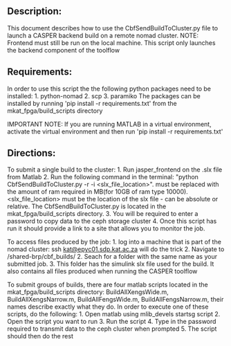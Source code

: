 Description:
-----------
This document describes how to use the CbfSendBuildToCluster.py file to launch a CASPER backend build on a remote nomad cluster.
NOTE: Frontend must still be run on the local machine. This script only launches the backend component of the toolflow

Requirements:
-----------
In order to use this script the the following python packages need to be installed:
	1. python-nomad
	2. scp
	3. paramiko
The packages can be installed by running 'pip install -r requirements.txt' from the mkat_fpga/build_scripts directory

IMPORTANT NOTE: If you are running MATLAB in a virtual environment, activate the virtual environment and then run 'pip install -r requirements.txt'

Directions:
-----------
To submit a single build to the cluster:
	1. Run jasper_frontend on the .slx file from Matlab
	2. Run the following command in the terminal: "python CbfSendBuildToCluster.py -r <ram> -i <slx_file_location>". <ram> must be replaced with the amount of ram required in MB(for 10GB of ram type 10000). <slx_file_location> must be the location of the slx file - can be absolute or relative. The CbfSendBuildToCluster.py is located in the mkat_fpga/build_scripts directory.
	3. You will be required to enter a password to copy data to the ceph storage cluster
	4. Once this script has run it should provide a link to a site that allows you to monitor the job.

To access files produced by the job:
	1. log into a machine that is part of the nomad cluster: ssh kat@epyc01.sdp.kat.ac.za will do the trick
	2. Navigate to /shared-brp/cbf_builds/
	2. Seach for a folder with the same name as your submitted job.
	3. This folder has the simulink slx file used for the build. It also contains all files produced when running the CASPER toolflow

To submit groups of builds, there are four matlab scripts located in the mkat_fpga/build_scripts directory: BuildAllXengsWide.m, BuildAllXengsNarrow.m, BuildAllFengsWide.m, BuildAllFengsNarrow.m, their names describe exactly what they do. In order to execute one of these scripts, do the following:
	1. Open matlab using mlib_devels startsg script
	2. Open the script you want to run
	3. Run the script
	4. Type in the password required to transmit data to the ceph cluster when prompted
	5. The script should then do the rest
